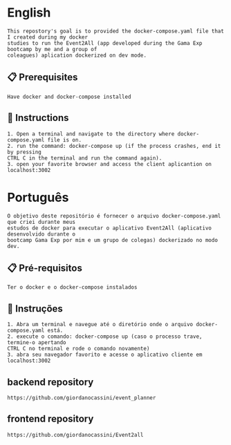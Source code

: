# English

    This repostory's goal is to provided the docker-compose.yaml file that I created during my docker 
    studies to run the Event2All (app developed during the Gama Exp bootcamp by me and a group of
    coleagues) aplication dockerized on dev mode.

## 📋 Prerequisites

    Have docker and docker-compose installed

## 🔧 Instructions

    1. Open a terminal and navigate to the directory where docker-compose.yaml file is on.
    2. run the command: docker-compose up (if the process crashes, end it by pressing 
    CTRL C in the terminal and run the command again).
    3. open your favorite browser and access the client aplicantion on localhost:3002

# Português

    O objetivo deste repositório é fornecer o arquivo docker-compose.yaml que criei durante meus 
    estudos de docker para executar o aplicativo Event2All (aplicativo desenvolvido durante o
    bootcamp Gama Exp por mim e um grupo de colegas) dockerizado no modo dev.

## 📋 Pré-requisitos

    Ter o docker e o docker-compose instalados

## 🔧 Instruções

    1. Abra um terminal e navegue até o diretório onde o arquivo docker-compose.yaml está.
    2. execute o comando: docker-compose up (caso o processo trave, termine-o apertando
    CTRL C no terminal e rode o comando novamente)
    3. abra seu navegador favorito e acesse o aplicativo cliente em localhost:3002

## backend repository

    https://github.com/giordanocassini/event_planner

## frontend repository

    https://github.com/giordanocassini/Event2all